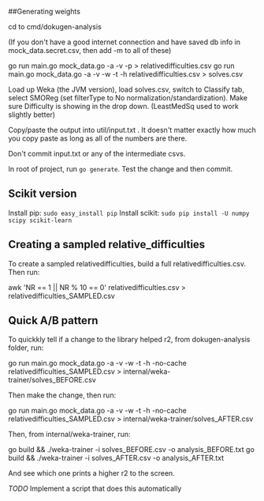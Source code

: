 ##Generating weights

cd to cmd/dokugen-analysis

(If you don't have a good internet connection and have saved db info in mock_data.secret.csv, then add -m to all of these)

go run main.go mock_data.go -a -v -p > relativedifficulties.csv
go run main.go mock_data.go -a -v -w -t -h relativedifficulties.csv > solves.csv

Load up Weka (the JVM version), load solves.csv, switch to Classify tab, select SMOReg (set filterType to No normalization/standardization). Make sure Difficulty is showing in the drop down. (LeastMedSq used to work slightly better)

Copy/paste the output into util/input.txt . It doesn't matter exactly how much you copy paste as long as all of the numbers are there.

Don't commit input.txt or any of the intermediate csvs.

In root of project, run `go generate`. Test the change and then commit.


## Scikit version

Install pip: `sudo easy_install pip`
Install scikit: `sudo pip install -U numpy scipy scikit-learn`

## Creating a sampled relative_difficulties

To create a sampled relativedifficulties, build a full relativedifficulties.csv. Then run:

awk 'NR == 1 || NR % 10 == 0' relativedifficulties.csv > relativedifficulties_SAMPLED.csv

## Quick A/B pattern

To quickkly tell if a change to the library helped r2, from dokugen-analysis folder, run:

go run main.go mock_data.go -a -v -w -t -h -no-cache relativedifficulties_SAMPLED.csv > internal/weka-trainer/solves_BEFORE.csv

Then make the change, then run:

go run main.go mock_data.go -a -v -w -t -h -no-cache relativedifficulties_SAMPLED.csv > internal/weka-trainer/solves_AFTER.csv

Then, from internal/weka-trainer, run: 

go build && ./weka-trainer -i solves_BEFORE.csv -o analysis_BEFORE.txt
go build && ./weka-trainer -i solves_AFTER.csv -o analysis_AFTER.txt

And see which one prints a higher r2 to the screen.

*TODO* Implement a script that does this automatically